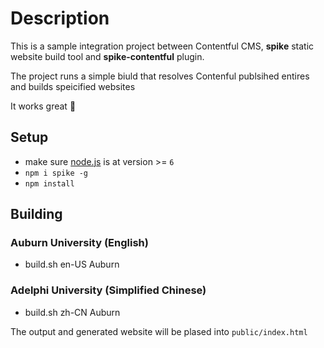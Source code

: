 # Description

This is a sample integration project between Contentful CMS, **spike** static website build tool and **spike-contentful** plugin.

The project runs a simple biuld that resolves Contenful publsihed entires and builds speicified websites

It works great 💯

## Setup

- make sure [node.js](http://nodejs.org) is at version >= `6`
- `npm i spike -g`
- `npm install`

## Building 

### Auburn University (English)

-  build.sh en-US Auburn

### Adelphi University (Simplified Chinese)

-  build.sh zh-CN  Auburn


The output and generated website will be plased into `public/index.html` 

